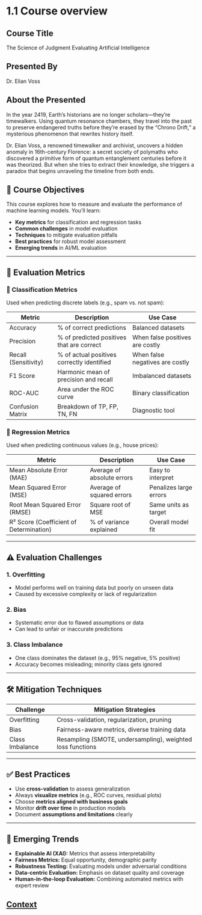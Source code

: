 # 1.1 Course overview 

## Course Title
The Science of Judgment Evaluating Artificial Intelligence

## Presented By
Dr. Elian Voss

## About the Presented
In the year 2419, Earth’s historians are no longer scholars—they’re timewalkers. Using quantum resonance chambers, they travel into the past to preserve endangered truths before they’re erased by the “Chrono Drift,” a mysterious phenomenon that rewrites history itself.

Dr. Elian Voss, a renowned timewalker and archivist, uncovers a hidden anomaly in 16th-century Florence: a secret society of polymaths who discovered a primitive form of quantum entanglement centuries before it was theorized. But when she tries to extract their knowledge, she triggers a paradox that begins unraveling the timeline from both ends.


## 🎯 Course Objectives

This course explores how to measure and evaluate the performance of machine learning models. You'll learn:

- **Key metrics** for classification and regression tasks  
- **Common challenges** in model evaluation  
- **Techniques** to mitigate evaluation pitfalls  
- **Best practices** for robust model assessment  
- **Emerging trends** in AI/ML evaluation  
----

## 🧪 Evaluation Metrics

### 🔹 Classification Metrics  
Used when predicting discrete labels (e.g., spam vs. not spam):

| **Metric**         | **Description**                                 | **Use Case**                          |
|--------------------|--------------------------------------------------|----------------------------------------|
| Accuracy           | % of correct predictions                         | Balanced datasets                      |
| Precision          | % of predicted positives that are correct        | When false positives are costly        |
| Recall (Sensitivity)| % of actual positives correctly identified      | When false negatives are costly        |
| F1 Score           | Harmonic mean of precision and recall            | Imbalanced datasets                    |
| ROC-AUC            | Area under the ROC curve                         | Binary classification                  |
| Confusion Matrix   | Breakdown of TP, FP, TN, FN                      | Diagnostic tool                        |

### 🔹 Regression Metrics  
Used when predicting continuous values (e.g., house prices):

| **Metric**                     | **Description**                  | **Use Case**                |
|-------------------------------|----------------------------------|-----------------------------|
| Mean Absolute Error (MAE)     | Average of absolute errors       | Easy to interpret           |
| Mean Squared Error (MSE)      | Average of squared errors        | Penalizes large errors      |
| Root Mean Squared Error (RMSE)| Square root of MSE               | Same units as target        |
| R² Score (Coefficient of Determination) | % of variance explained | Overall model fit           |

----

## ⚠️ Evaluation Challenges

### 1. Overfitting
- Model performs well on training data but poorly on unseen data  
- Caused by excessive complexity or lack of regularization  

### 2. Bias
- Systematic error due to flawed assumptions or data  
- Can lead to unfair or inaccurate predictions  

### 3. Class Imbalance
- One class dominates the dataset (e.g., 95% negative, 5% positive)  
- Accuracy becomes misleading; minority class gets ignored  

----

## 🛠️ Mitigation Techniques

| **Challenge**      | **Mitigation Strategies**                                      |
|--------------------|---------------------------------------------------------------|
| Overfitting        | Cross-validation, regularization, pruning                     |
| Bias               | Fairness-aware metrics, diverse training data                 |
| Class Imbalance    | Resampling (SMOTE, undersampling), weighted loss functions    |

----

## ✅ Best Practices

- Use **cross-validation** to assess generalization  
- Always **visualize metrics** (e.g., ROC curves, residual plots)  
- Choose **metrics aligned with business goals**  
- Monitor **drift over time** in production models  
- Document **assumptions and limitations** clearly  

---

## 🚀 Emerging Trends

- **Explainable AI (XAI):** Metrics that assess interpretability  
- **Fairness Metrics:** Equal opportunity, demographic parity  
- **Robustness Testing:** Evaluating models under adversarial conditions  
- **Data-centric Evaluation:** Emphasis on dataset quality and coverage  
- **Human-in-the-loop Evaluation:** Combining automated metrics with expert review  


 
 ## [Context](./../context.md)